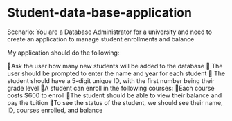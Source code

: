 # Student-data-base-application

Scenario: You are a Database Administrator for a university and need to
create an application to manage student enrollments and balance

My application should do the following:

🥎Ask the user how many new students will be added to the database
🥎 The user should be prompted to enter the name and year for each student
🥎 The student should have a 5-digit unique ID, with the first number being their grade level
🥎A student can enroll in the following courses:
🥎Each course costs $600 to enroll
🥎The student should be able to view their balance and pay the tuition
🥎To see the status of the student, we should see their name, ID, courses enrolled, and balance
